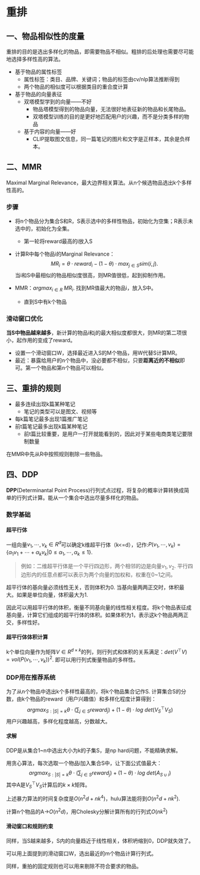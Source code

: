 # 重排

## 一、物品相似性的度量

重排的目的是选出多样化的物品，即需要物品不相似。粗排的后处理也需要尽可能地选择多样性高的算法。

- 基于物品的属性标签
  - 属性标签：类目、品牌、关键词；物品的标签由cv/nlp算法推断得到
  - 两个物品的相似度可以根据类目的重合度计算
- 基于物品的向量表征
  - 双塔模型学到的向量——不好
    - 物品塔模型得到的物品向量，无法很好地表征新的物品和长尾物品。
    - 双塔模型训练的目的是更好地匹配用户的兴趣，而不是分类多样的物品
  - 基于内容的向量——好
    - CLIP提取图文信息，同一篇笔记的图片和文字是正样本，其余是负样本。

## 二、MMR

Maximal Marginal Relevance，最大边界相关算法。从n个候选物品选出k个多样性高的。

### 步骤

- 将n个物品分为集合S和R，S表示选中的多样性物品，初始化为空集；R表示未选中的，初始化为全集。

  - 第一轮将reward最高的i放入S

- 计算R中每个物品i的Marginal Relevance：
  $$
  MR_i=\theta \cdot reward_i-(1-\theta)\cdot max_{j\in S} sim(i,j).
  $$
  当i和S中最相似的物品相似度很高，则MR值很低，起到抑制作用。

- MMR：$argmax_{i\in R}\ MR_i$. 找到MR值最大的物品i，放入S中。

  - 直到S中有k个物品

### 滑动窗口优化

**当S中物品越来越多**，新计算的物品i和j的最大相似度都很大，则MR的第二项很小，起作用的变成了reward。

- 设置一个滑动窗口W，选择最近进入S的M个物品，用W代替S计算MR。
- 最近：暴露给用户的n个物品中，没必要都不相似，只要**距离近的不相似**即可。第一个物品和第n个物品可以相似。

## 三、重排的规则

- 最多连续出现k篇某种笔记
  - 笔记的类型可以是图文、视频等
- 每k篇笔记最多出现1篇推广笔记
- 前t篇笔记最多出现k篇某种笔记
  - 前t篇比较重要，是用户一打开就能看到的，因此对于某些电商类笔记要限制数量

在MMR中先从R中按照规则剔除一些物品。

## 四、DDP

**DPP**(Determinantal Point Process)行列式点过程，将复杂的概率计算转换成简单的行列式计算。能从一个集合中选出尽量多样化的物品。

### 数学基础

#### 超平行体

一组向量$v_1,\cdots,v_k \in R^d$可以确定k维超平行体（k<=d），记作:$P(v_1,\cdots,v_k)=\{\alpha_1 v_1+\cdots+\alpha_kv_k | 0 \le \alpha_1,\cdots,\alpha_k \le 1\}.$

> 例如：二维超平行体是一个平行四边形，两个相邻的边是向量$v_1,v_2$. 平行四边形内的任意点都可以表示为两个向量的加权和，权重在0~1之间。

超平行体的基向量必须线性无关，否则体积为0. 当基向量两两正交时，体积最大。如果是单位向量，体积最大为1.

因此可以用超平行体的体积，衡量不同基向量的线性相关程度。将k个物品表征成基向量，计算它们组成的超平行体的体积。如果体积为1，表示这k个物品两两正交，多样性好。

#### 超平行体体积计算

k个单位向量作为矩阵$V\in R^{d\times k}$的列，则行列式和体积的关系满足：$det(V^\top V)=vol(P(v_1,\cdots,v_k))^2$. 即可以用行列式衡量物品的多样性。

### DDP用在推荐系统

为了从n个物品中选出k个多样性最高的，将k个物品集合记作S. 计算集合S的分数，由k个物品的reward（用户兴趣值）和多样化程度计算得到：
$$
argmax_{S:|S|=k} \theta \cdot (\sum_{j \in S}reward_j)+(1-\theta)\cdot log\ det(V_S^\top V_S)
$$
用户兴趣越高，多样化程度越高，分数越大。

#### 求解

DDP是从集合1~n中选出大小为k的子集S，是np hard问题，不能精确求解。

用贪心算法，每次选取一个物品i加入集合S中，让下面公式值最大：
$$
argmax_{S:|S|=k} \theta \cdot (\sum_{j \in S}reward_j)+(1-\theta)\cdot log\ det(A_{S\cup{i}})
$$
其中A是$V_S^\top V_S$计算后的$k\times k$矩阵。

上述暴力算法的时间复杂度是$O(n^2d+nk^4)$，hulu算法能将到$O(n^2d+nk^2)$.

计算n个物品的A->$O(n^2d)$，用Cholesky分解计算所有的行列式$O(nk^2)$

#### 滑动窗口和规则约束

同样，当S越来越多，S内的向量趋近于线性相关，体积坍缩到0，DDP就失效了。

可以用上面提到的滑动窗口W，选出最近的m个物品计算行列式。

同样，重拍的固定规则也可以用来剔除不符合要求的物品。